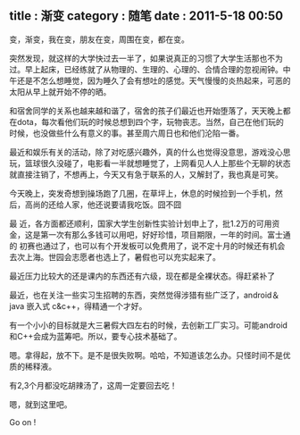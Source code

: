 title    : 渐变
category : 随笔
date     : 2011-5-18 00:50
---

变，渐变，我在变，朋友在变，周围在变，都在变。
<!--more-->
突然发现，就这样的大学快过去一半了，如果说真正的习惯了大学生活那也不为过。早上起床，已经练就了从物理的、生理的、心理的、合情合理的忽视闹钟。中午还是不怎么想睡觉，因为睡久了会有想吐的感觉。天气慢慢的炎热起来，可恶的太阳从早上就开始不停的晒。

和宿舍同学的关系也越来越和谐了，宿舍的孩子们最近也开始堕落了，天天晚上都在dota，每次看他们玩的时候总想到四个字，玩物丧志。当然，自己在他们玩的时候，也没做些什么有意义的事。甚至周六周日也和他们沦陷一番。

最近和娱乐有关的活动，除了对吃感兴趣外，真的什么也觉得没意思，游戏没心思玩，篮球很久没碰了，电影看一半就想睡觉了，上网看见人人上那些个无聊的状态就直接注销了，不想再上，今天又有急于联系的人，又解封了，我也真是可笑。

今天晚上，突发奇想到操场跑了几圈，在草坪上，休息的时候捡到一个手机，然后，高尚的还给人家，他还说要请我吃饭。囧不囧

最 近，各方面都还顺利，国家大学生创新性实验计划申上了，批1.2万的可用资金，这是第一次有那么多钱可以用吧，好好珍惜，项目期限，一年的时间。富士通的 初赛也通过了，也可以有个开发板可以免费用了，说不定十月的时候还有机会去次上海。世园会志愿者也选上了，暑假也可以充实起来了。

最近压力比较大的还是课内的东西还有六级，现在都是全裸状态。得赶紧补了

最近，也在关注一些实习生招聘的东西，突然觉得涉猎有些广泛了，android＆java  嵌入式  c&c++，得精通一个才好。

有一个小小的目标就是大三暑假大四左右的时候，去创新工厂实习。可能android 和C++会成为蓝筹吧。所以，要专心技术基础了。

嗯。拿得起，放不下。是不是很失败啊。哈哈，不知道该怎么办。只怪时间不是优质的稀释液。

有2,3个月都没吃胡辣汤了，这周一定要回去吃！

嗯，就到这里吧。

Go on ! 